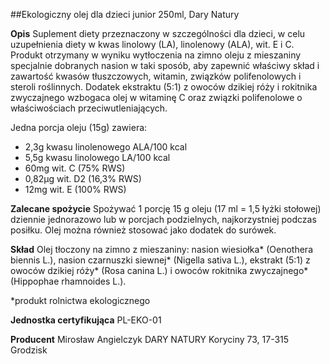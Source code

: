 ##Ekologiczny olej dla dzieci junior 250ml, Dary Natury

**Opis** Suplement diety przeznaczony w szczególności dla dzieci, w celu uzupełnienia diety w kwas linolowy (LA), linolenowy (ALA), wit. E i C.
Produkt otrzymany w wyniku wytłoczenia na zimno oleju z mieszaniny specjalnie dobranych nasion w taki sposób, aby zapewnić właściwy skład i zawartość kwasów tłuszczowych, witamin, związków polifenolowych i steroli roślinnych. Dodatek ekstraktu (5:1) z owoców dzikiej róży i rokitnika zwyczajnego wzbogaca olej w witaminę C oraz związki polifenolowe o właściwościach przeciwutleniających.

Jedna porcja oleju (15g) zawiera:

- 2,3g kwasu linolenowego ALA/100 kcal
- 5,5g kwasu linolowego LA/100 kcal
- 60mg wit. C (75% RWS)
- 0,82µg wit. D2 (16,3% RWS)
- 12mg wit. E (100% RWS)

**Zalecane spożycie** Spożywać 1 porcję 15 g oleju (17 ml = 1,5 łyżki stołowej) dziennie jednorazowo lub w porcjach podzielnych, najkorzystniej podczas posiłku. Olej można również stosować jako dodatek do surówek.

**Skład** Olej tłoczony na zimno z mieszaniny: nasion wiesiołka\* (Oenothera biennis L.), nasion czarnuszki siewnej\* (Nigella sativa L.), ekstrakt (5:1) z owoców dzikiej róży\* (Rosa canina L.) i owoców rokitnika zwyczajnego\* (Hippophae rhamnoides L.).  

\*produkt rolnictwa ekologicznego

**Jednostka certyfikująca** PL-EKO-01

**Producent** Mirosław Angielczyk DARY NATURY
Koryciny 73, 17-315 Grodzisk
